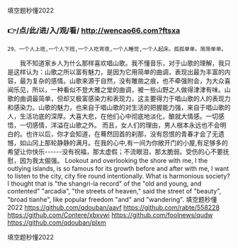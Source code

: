 
填空题秒懂2022




### 👉/点/此/进/入/观/看/ http://wencao66.com?ftsxa




	29、一个人上班,一个人下班,一个人吃宵夜,一个人睡觉,一个人起床。孤孤单单。简简单单。
　　我不知道家乡人为什么那样喜欢唱山歌。我不懂音乐，对于山歌的理解，我只是这样认为：山歌之所以富有魅力，是因为它用简单的曲调，表现出最为丰富的内容，最为复杂的感情。山歌来源于自然，没有雕凿之痕，也不牵强附会，为大众喜闻乐见，所以，一种看似不登大雅之堂的曲调，被一些山野之人做得津津有味。山歌的曲调最简单，但却又极富感染力和表现力，这主要得力于唱山歌的人的表现力和感染力。山歌的魅力，也来自于唱山歌的对生活的把握能力强，来自于唱山歌的人，生活功底的深厚。大喜大悲，在他们心中彻底地淡化，酿就大情感。一切感悟，一切感情，洋溢在山歌之外。
而且，女人们的理由，男人根本永远也不会明白的。也许以后，你才会知道，在蓦然回首的刹那，没有怨恨的青春才会了无遗憾，如山冈上那轮静静的满月。在我的心中,有一间为你敞开门的小屋,有足够多的希望让你快乐------没有祝福，那太虚假；不流眼泪，那太脆弱。受伤的心不要抚慰，因为我太倔强。
Lookout and overlooking the shore with me, I the outlying islands, is so famous for its growth before and after with me, I want to listen to the city, city fire round intentionally.
What is harmonious society?
I thought that is "the shangri-la record" of the "old and young, and contented" "arcadia", "the streets of heaven," said the street of "beauty", "broad tianhe", like popular freedom "and" and "wandering".
填空题秒懂2022 https://github.com/qdouban/aavf
https://github.com/rabte/558228
https://github.com/Contere/xbxvwi
https://github.com/foolnews/qudw
https://github.com/qdouban/plxm





填空题秒懂2022
